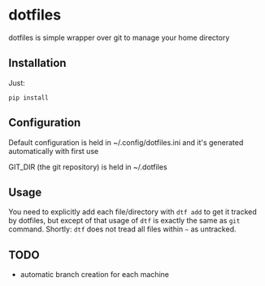 # dotfiles

dotfiles is simple wrapper over git to manage your home directory

## Installation

Just:

    pip install

## Configuration

Default configuration is held in ~/.config/dotfiles.ini and it's generated automatically with first use

GIT_DIR (the git repository) is held in ~/.dotfiles

## Usage

You need to explicitly add each file/directory with `dtf add` to get it tracked by dotfiles, but except of that usage of `dtf` is exactly the same as `git` command.
Shortly: `dtf` does not tread all files within `~` as untracked.

## TODO
- automatic branch creation for each machine

